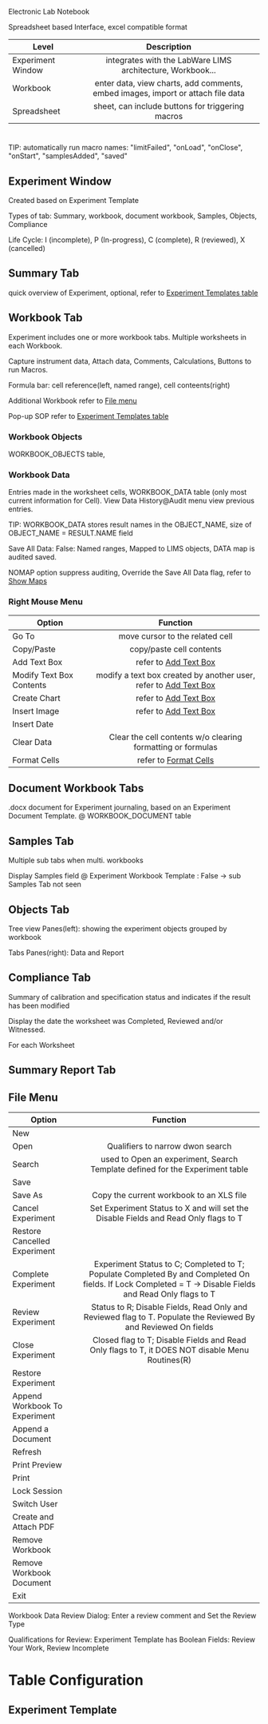 Electronic Lab Notebook

Spreadsheet based Interface, excel compatible format 

| Level        | Description           | 
| ------------- |:-------------:|
| Experiment Window | integrates with the LabWare LIMS architecture, Workbook... |
| Workbook          | enter data, view charts, add comments, embed images, import or attach file data   | 
| Spreadsheet       | sheet, can include buttons for triggering macros    | 

#

TIP: automatically run macro names: "limitFailed", "onLoad", "onClose", "onStart", "samplesAdded", "saved"

## Experiment Window

Created based on Experiment Template 

Types of tab: Summary, workbook, document workbook, Samples, Objects, Compliance

Life Cycle: I (incomplete), P (In-progress), C (complete), R (reviewed), X (cancelled) 

## Summary Tab

quick overview of Experiment, optional, refer to [Experiment Templates table](./LW_ELN.md#experiment-template)

## Workbook Tab

Experiment includes one or more workbook tabs. Multiple worksheets in each Workbook.  

Capture instrument data, Attach data, Comments, Calculations, Buttons to run Macros.  

Formula bar: cell reference(left, named range), cell conteents(right)

Additional Workbook refer to [File menu](./LW_ELN.md#file-menu)

Pop-up SOP refer to [Experiment Templates table](./LW_ELN.md#experiment-template)

### Workbook Objects

WORKBOOK_OBJECTS table, 

### Workbook Data

Entries made in the worksheet cells, WORKBOOK_DATA table (only most current information for Cell). View Data History@Audit menu view previous entries.

TIP: WORKBOOK_DATA stores result names in the OBJECT_NAME, size of OBJECT_NAME = RESULT.NAME field

Save All Data: False: Named ranges, Mapped to LIMS objects, DATA map is audited  saved. 

NOMAP option suppress auditing, Override the  Save All Data flag, refer to [Show Maps](./LW_ELN.md#show-maps)

### Right Mouse Menu

| Option        | Function           | 
| ------------- |:-------------:|
| Go To  | move cursor to the related cell |
| Copy/Paste         | copy/paste  cell contents | 
| Add Text Box       |  refer to [Add Text Box](./LW_ELN.md#run-menu)   | 
| Modify Text Box Contents |   modify a text box created by another user, refer to [Add Text Box](./LW_ELN.md#run-menu) | 
| Create Chart       |   refer to [Add Text Box](./LW_ELN.md#run-menu)  | 
| Insert Image       |   refer to [Add Text Box](./LW_ELN.md#run-menu)  | 
| Insert Date       |     | 
| Clear Data       |   Clear the cell contents w/o clearing formatting or formulas  | 
| Format Cells       |  refer to [Format Cells](./LW_ELN.md#edit-menu)   | 

## Document Workbook Tabs

.docx document for Experiment journaling, based on an Experiment Document Template. @ WORKBOOK_DOCUMENT table

## Samples Tab

Multiple sub tabs when multi. workbooks

Display Samples field @ Experiment Workbook Template : False -> sub Samples Tab not seen

## Objects Tab

Tree view Panes(left): showing the experiment objects grouped by workbook

Tabs Panes(right): Data and Report

## Compliance Tab

Summary of calibration and specification status and indicates if the result has been modified

Display the date the worksheet was Completed, Reviewed and/or Witnessed.  

For each Worksheet 

## Summary Report Tab

## File Menu

| Option        | Function           | 
| ------------- |:-------------:|
| New  | |
| Open    | Qualifiers to narrow dwon search |
| Search    | used to Open an experiment, Search Template defined for the Experiment table|
| Save     | |
| Save As  | Copy the current workbook to an XLS file |
| Cancel Experiment  |Set Experiment Status to X and will set the Disable Fields and Read Only flags to T |
| Restore Cancelled Experiment  | |
| Complete Experiment  | Experiment Status to C; Completed to T; Populate Completed By and Completed On fields. If Lock Completed = T ->  Disable Fields and Read Only flags to T|
| Review Experiment  | Status to R; Disable Fields, Read Only and Reviewed flag to T. Populate the Reviewed By and Reviewed On fields   |
| Close Experiment  | Closed flag to T;  Disable Fields and Read Only flags to T, it DOES NOT disable Menu Routines(R)|
| Restore Experiment  | |
| Append Workbook To Experiment  | |
| Append a Document  | |
| Refresh  | |
| Print Preview    | |
| Print   | |
| Lock Session  | |
| Switch User  | |
| Create and Attach PDF  | |
| Remove Workbook  | |
| Remove Workbook Document  | |
| Exit    | |

Workbook Data Review Dialog: Enter a review comment and Set the Review Type 

Qualifications for Review: Experiment Template has Boolean Fields: Review Your Work, Review Incomplete

# Table Configuration

## Experiment Template
